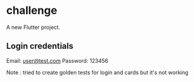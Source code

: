 # challenge

A new Flutter project.

## Login credentials 

Email: user@test.com
Password: 123456

Note : tried to create golden tests for login and cards but it's not working 